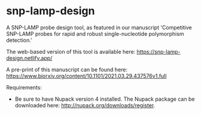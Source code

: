 # snp-lamp-design
A SNP-LAMP probe design tool, as featured in our manuscript 'Competitive SNP-LAMP probes for rapid and robust single-nucleotide polymorphism detection.'

The web-based version of this tool is available here: https://snp-lamp-design.netlify.app/

A pre-print of this manuscript can be found here: https://www.biorxiv.org/content/10.1101/2021.03.29.437576v1.full

Requirements:

- Be sure to have Nupack version 4 installed. The Nupack package can be downloaded here: http://nupack.org/downloads/register.
